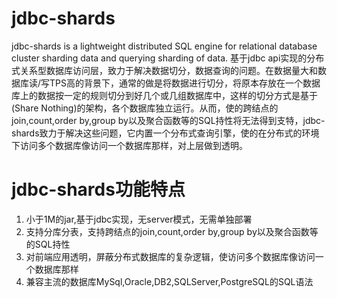 # jdbc-shards
jdbc-shards is a lightweight distributed SQL engine for relational database cluster sharding data and querying sharding of data.
基于jdbc api实现的分布式关系型数据库访问层，致力于解决数据切分，数据查询的问题。在数据量大和数据库读/写TPS高的背景下，通常的做是将数据进行切分，将原本存放在一个数据库上的数据按一定的规则切分到好几个或几组数据库中，这样的切分方式是基于(Share Nothing)的架构，各个数据库独立运行。从而，使的跨结点的join,count,order by,group by以及聚合函数等的SQL持性将无法得到支特，jdbc-shards致力于解决这些问题，它内置一个分布式查询引擎，使的在分布式的环境下访问多个数据库像访问一个数据库那样，对上层做到透明。

# jdbc-shards功能特点
1. 小于1M的jar,基于jdbc实现，无server模式，无需单独部署
2. 支持分库分表，支持跨结点的join,count,order by,group by以及聚合函数等的SQL持性
3. 对前端应用透明，屏蔽分布式数据库的复杂逻辑，使访问多个数据库像访问一个数据库那样
4. 兼容主流的数据库MySql,Oracle,DB2,SQLServer,PostgreSQL的SQL语法
